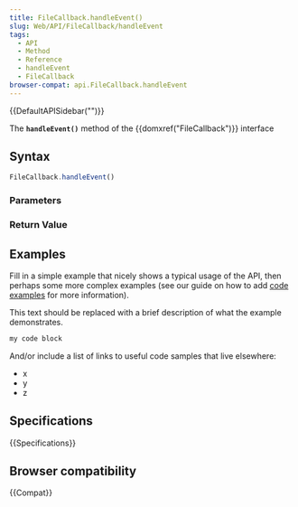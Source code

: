```yaml
---
title: FileCallback.handleEvent()
slug: Web/API/FileCallback/handleEvent
tags:
  - API
  - Method
  - Reference
  - handleEvent
  - FileCallback
browser-compat: api.FileCallback.handleEvent
---
```

{{DefaultAPISidebar("")}}

The **`handleEvent()`** method of the {{domxref("FileCallback")}} interface 

## Syntax

```js
FileCallback.handleEvent()
```

### Parameters



### Return Value



## Examples

Fill in a simple example that nicely shows a typical usage of the API, then perhaps some more complex examples (see our guide on how to add [code examples](/en-US/docs/MDN/Contribute/Structures/Code_examples) for more information).

This text should be replaced with a brief description of what the example demonstrates.

```js
my code block
```

And/or include a list of links to useful code samples that live elsewhere:

*   x
*   y
*   z

## Specifications

{{Specifications}}

## Browser compatibility

{{Compat}}

